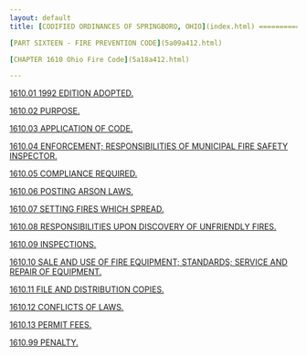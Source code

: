 ```yaml
---
layout: default 
title: [CODIFIED ORDINANCES OF SPRINGBORO, OHIO](index.html) =====================================================

[PART SIXTEEN - FIRE PREVENTION CODE](5a09a412.html)

[CHAPTER 1610 Ohio Fire Code](5a18a412.html)

---
```


[1610.01 1992 EDITION ADOPTED.](5a38a412.html)

[1610.02 PURPOSE.](5a3ea412.html)

[1610.03 APPLICATION OF CODE.](5a41a412.html)

[1610.04 ENFORCEMENT; RESPONSIBILITIES OF MUNICIPAL FIRE SAFETY
INSPECTOR.](5a44a412.html)

[1610.05 COMPLIANCE REQUIRED.](5a4ea412.html)

[1610.06 POSTING ARSON LAWS.](5a54a412.html)

[1610.07 SETTING FIRES WHICH SPREAD.](5a58a412.html)

[1610.08 RESPONSIBILITIES UPON DISCOVERY OF UNFRIENDLY
FIRES.](5a5ca412.html)

[1610.09 INSPECTIONS.](5a64a412.html)

[1610.10 SALE AND USE OF FIRE EQUIPMENT; STANDARDS; SERVICE AND REPAIR
OF EQUIPMENT.](5a67a412.html)

[1610.11 FILE AND DISTRIBUTION COPIES.](5a6da412.html)

[1610.12 CONFLICTS OF LAWS.](5a70a412.html)

[1610.13 PERMIT FEES.](5a75a412.html)

[1610.99 PENALTY.](5a79a412.html)
